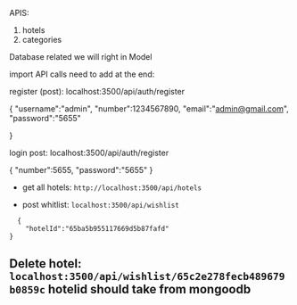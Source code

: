APIS:

1. hotels
2. categories

Database related we will right in Model

import API calls need to add at the end:

register (post): localhost:3500/api/auth/register

{
    "username":"admin",
    "number":1234567890,
    "email":"admin@gmail.com",
    "password":"5655"

}

login post: localhost:3500/api/auth/register

{
    "number":5655,
    "password":"5655"
}

- get all hotels: ```http://localhost:3500/api/hotels```


- post whitlist: ```localhost:3500/api/wishlist```

```
  {
    "hotelId":"65ba5b955117669d5b87fafd"
}
```

Delete hotel: ```localhost:3500/api/wishlist/65c2e278fecb489679b0859c```  hotelid should take from mongoodb
- 